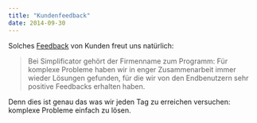 ```yaml
---
title: "Kundenfeedback"
date: 2014-09-30
---
```


Solches [Feedback](http://www.simplificator.com/de/projects/16-online-gesundheitsdossier-evita) von Kunden freut uns natürlich:

> Bei Simplificator gehört der Firmenname zum Programm: Für komplexe Probleme haben wir in enger Zusammenarbeit immer wieder Lösungen gefunden, für die wir von den Endbenutzern sehr positive Feedbacks erhalten haben.

Denn dies ist genau das was wir jeden Tag zu erreichen versuchen: komplexe Probleme einfach zu lösen.
